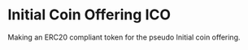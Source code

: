# Initial Coin Offering  ICO
 Making an ERC20 compliant token for the pseudo Initial coin offering.
